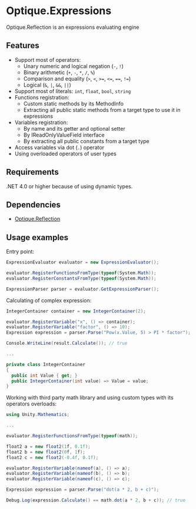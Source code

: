 # Optique.Expressions

Optique.Reflection is an expressions evaluating engine

## Features

- Support most of operators: 
  - Unary numeric and logical negation (`-`, `!`)
  - Binary arithmetic (`+`, `-`, `*`, `/`, `%`)
  - Comparison and equality (`>`, `<`, `>=`, `<=`, `==`, `!=`)
  - Logical (`&`, `|`, `&&`, `||`)
- Support most of literals: `int`, `float`, `bool`, `string`
- Functions registration:
  - Custom static methods by its MethodInfo
  - Extracting all public static methods from a target type to use it in expressions
- Variables registration:
  - By name and its getter and optional setter
  - By IReadOnlyValueField interface
  - By extracting all public constants from a target type
- Access variables via dot (`.`) operator
- Using overloaded operators of user types

## Requirements

.NET 4.0 or higher because of using dynamic types.

## Dependencies

- [Optique.Reflection](https://github.com/OptiqueGames/Optique.Reflection)

## Usage examples

Entry point:
```csharp
ExpressionEvaluator evaluator = new ExpressionEvaluator();

evaluator.RegisterFunctionsFromType(typeof(System.Math));
evaluator.RegisterConstantsFromType(typeof(System.Math));

ExpressionParser parser = evaluator.GetExpressionParser();
```

Calculating of complex expression:
```csharp
IntegerContainer container = new IntegerContainer(2);

evaluator.RegisterVariable("x", () => container);
evaluator.RegisterVariable("factor", () => 10);
Expression expression = parser.Parse("Pow(x.Value, 5) > PI * factor");

Console.WriteLine(result.Calculate()); // true

...

private class IntegerContainer
{
  public int Value { get; }
  public IntegerContainer(int value) => Value = value;
}
```

Working with third party math library and using custom types with its operators overloads:
```csharp
using Unity.Mathematics;

...

evaluator.RegisterFunctionsFromType(typeof(math));

float2 a = new float2(1f, 0.1f);
float2 b = new float2(0f, 1f);
float2 c = new float2(-0.4f, 0.1f);

evaluator.RegisterVariable(nameof(a), () => a);
evaluator.RegisterVariable(nameof(b), () => b);
evaluator.RegisterVariable(nameof(c), () => c);

Expression expression = parser.Parse("dot(a * 2, b + c)");

Debug.Log(expression.Calculate() == math.dot(a * 2, b + c)); // true
```

